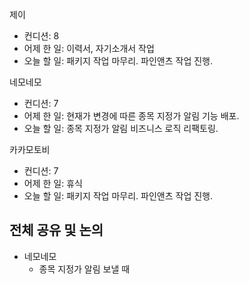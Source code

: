 
제이
- 컨디션: 8
- 어제 한 일: 이력서, 자기소개서 작업
- 오늘 할 일: 패키지 작업 마무리. 파인앤츠 작업 진행.

네모네모
- 컨디션: 7
- 어제 한 일: 현재가 변경에 따른 종목 지정가 알림 기능 배포.
- 오늘 할 일: 종목 지정가 알림 비즈니스 로직 리팩토링.

카카모토비
- 컨디션: 7
- 어제 한 일: 휴식
- 오늘 할 일: 패키지 작업 마무리. 파인앤츠 작업 진행.
## 전체 공유 및 논의
- 네모네모
	- 종목 지정가 알림 보낼 때 